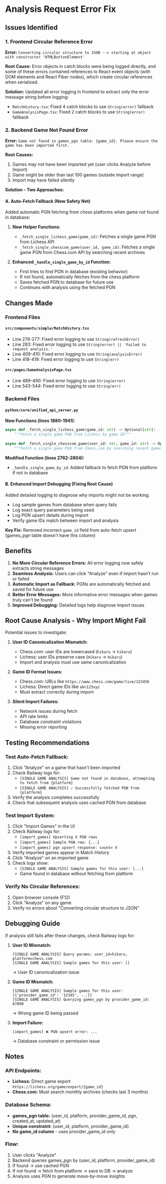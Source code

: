 # Analysis Request Error Fix

## Issues Identified

### 1. Frontend Circular Reference Error
**Error:** `Converting circular structure to JSON --> starting at object with constructor 'HTMLButtonElement'`

**Root Cause:** Error objects in catch blocks were being logged directly, and some of these errors contained references to React event objects (with DOM elements and React Fiber nodes), which create circular references when serialized.

**Solution:** Updated all error logging in frontend to extract only the error message string before logging:
- `MatchHistory.tsx`: Fixed 4 catch blocks to use `String(error)` fallback
- `GameAnalysisPage.tsx`: Fixed 2 catch blocks to use `String(error)` fallback

### 2. Backend Game Not Found Error
**Error:** `Game not found in games_pgn table: {game_id}. Please ensure the game has been imported first.`

**Root Causes:**
1. Games may not have been imported yet (user clicks Analyze before Import)
2. Game might be older than last 100 games (outside import range)
3. Import may have failed silently

**Solution - Two Approaches:**

#### A. Auto-Fetch Fallback (New Safety Net)
Added automatic PGN fetching from chess platforms when game not found in database:

1. **New Helper Functions:**
   - `_fetch_single_lichess_game(game_id)`: Fetches a single game PGN from Lichess API
   - `_fetch_single_chesscom_game(user_id, game_id)`: Fetches a single game PGN from Chess.com API by searching recent archives

2. **Enhanced `_handle_single_game_by_id` Function:**
   - First tries to find PGN in database (existing behavior)
   - If not found, automatically fetches from the chess platform
   - Saves fetched PGN to database for future use
   - Continues with analysis using the fetched PGN

## Changes Made

### Frontend Files

#### `src/components/simple/MatchHistory.tsx`
- Line 276-277: Fixed error logging to use `String(refreshError)`
- Line 283: Fixed error logging to use `String(error) || 'Failed to request analysis.'`
- Line 409-410: Fixed error logging to use `String(analysisError)`
- Line 418-419: Fixed error logging to use `String(err)`

#### `src/pages/GameAnalysisPage.tsx`
- Line 489-490: Fixed error logging to use `String(error)`
- Line 543-544: Fixed error logging to use `String(err)`

### Backend Files

#### `python/core/unified_api_server.py`

**New Functions (lines 1880-1941):**
```python
async def _fetch_single_lichess_game(game_id: str) -> Optional[str]:
    """Fetch a single game PGN from Lichess by game ID"""
    
async def _fetch_single_chesscom_game(user_id: str, game_id: str) -> Optional[str]:
    """Fetch a single game PGN from Chess.com by searching recent games"""
```

**Modified Function (lines 2762-2804):**
- `_handle_single_game_by_id`: Added fallback to fetch PGN from platform if not in database

#### B. Enhanced Import Debugging (Fixing Root Cause)
Added detailed logging to diagnose why imports might not be working:
- Log sample games from database when query fails
- Log exact query parameters being used
- Log PGN upsert details during import
- Verify game IDs match between import and analysis

**Key Fix:** Removed incorrect `game_id` field from auto-fetch upsert (games_pgn table doesn't have this column)

## Benefits

1. **No More Circular Reference Errors:** All error logging now safely extracts string messages
2. **Seamless Analysis:** Users can click "Analyze" even if import hasn't run or failed
3. **Automatic Import as Fallback:** PGNs are automatically fetched and saved for future use
4. **Better Error Messages:** More informative error messages when games truly can't be found
5. **Improved Debugging:** Detailed logs help diagnose import issues

## Root Cause Analysis - Why Import Might Fail

Potential issues to investigate:

1. **User ID Canonicalization Mismatch:**
   - Chess.com: user IDs are lowercased (`hikaru` → `hikaru`)
   - Lichess: user IDs preserve case (`Hikaru` → `Hikaru`)
   - Import and analysis must use same canonicalization

2. **Game ID Format Issues:**
   - Chess.com: URLs like `https://www.chess.com/game/live/123456`
   - Lichess: Direct game IDs like `abc123xyz`
   - Must extract correctly during import

3. **Silent Import Failures:**
   - Network issues during fetch
   - API rate limits
   - Database constraint violations
   - Missing error reporting

## Testing Recommendations

### Test Auto-Fetch Fallback:
1. Click "Analyze" on a game that hasn't been imported
2. Check Railway logs for:
   - `[SINGLE GAME ANALYSIS] Game not found in database, attempting to fetch from {platform}`
   - `[SINGLE GAME ANALYSIS] ✓ Successfully fetched PGN from {platform}`
3. Verify the analysis completes successfully
4. Check that subsequent analysis uses cached PGN from database

### Test Import System:
1. Click "Import Games" in the UI
2. Check Railway logs for:
   - `[import_games] Upserting X PGN rows`
   - `[import_games] Sample PGN row: {...}`
   - `[import_games] pgn upsert response: count= X`
3. Verify imported games appear in Match History
4. Click "Analyze" on an imported game
5. Check logs show:
   - `[SINGLE GAME ANALYSIS] Sample games for this user: [...]`
   - Game found in database without fetching from platform

### Verify No Circular References:
1. Open browser console (F12)
2. Click "Analyze" on any game
3. Verify no errors about "Converting circular structure to JSON"

## Debugging Guide

If analysis still fails after these changes, check Railway logs for:

1. **User ID Mismatch:**
   ```
   [SINGLE GAME ANALYSIS] Query params: user_id=hikaru, platform=chess.com
   [SINGLE GAME ANALYSIS] Sample games for this user: []
   ```
   → User ID canonicalization issue

2. **Game ID Mismatch:**
   ```
   [SINGLE GAME ANALYSIS] Sample games for this user: [{'provider_game_id': '12345', ...}]
   [SINGLE GAME ANALYSIS] Querying games_pgn by provider_game_id: 67890
   ```
   → Wrong game ID being passed

3. **Import Failure:**
   ```
   [import_games] ❌ PGN upsert error: ...
   ```
   → Database constraint or permission issue

## Notes

### API Endpoints:
- **Lichess:** Direct game export `https://lichess.org/game/export/{game_id}`
- **Chess.com:** Must search monthly archives (checks last 3 months)

### Database Schema:
- **games_pgn table:** (user_id, platform, provider_game_id, pgn, created_at, updated_at)
- **Unique constraint:** (user_id, platform, provider_game_id)
- **No game_id column** - uses provider_game_id only

### Flow:
1. User clicks "Analyze"
2. Backend queries games_pgn by (user_id, platform, provider_game_id)
3. If found → use cached PGN
4. If not found → fetch from platform → save to DB → analyze
5. Analysis uses PGN to generate move-by-move insights

